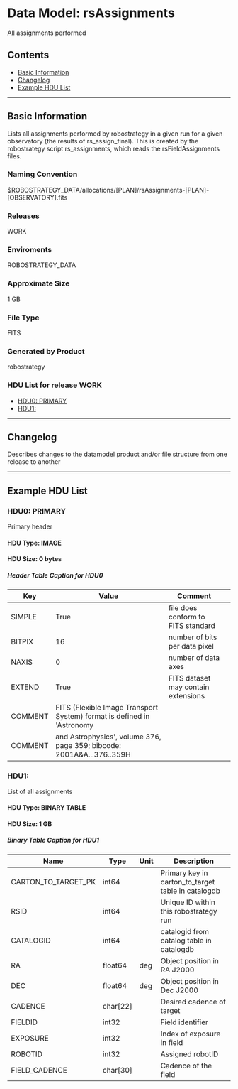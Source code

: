 # Data Model: rsAssignments


All assignments performed


## Contents
- [Basic Information](#basic-information)
- [Changelog](#changelog)
- [Example HDU List](#example-hdu-list)


---

## Basic Information
Lists all assignments performed by robostrategy in a given run for a given observatory (the results of rs_assign_final). This is created by the robostrategy script rs_assignments, which reads the rsFieldAssignments files.

### Naming Convention
$ROBOSTRATEGY_DATA/allocations/[PLAN]/rsAssignments-[PLAN]-[OBSERVATORY].fits

### Releases
WORK

### Enviroments
ROBOSTRATEGY_DATA

### Approximate Size
1 GB

### File Type
FITS

### Generated by Product
robostrategy

### HDU List for release WORK
  - [HDU0: PRIMARY](#hdu0-primary)
  - [HDU1: ](#hdu1-)


---

## Changelog
Describes changes to the datamodel product and/or file structure from one release to another

---
## Example HDU List


### HDU0: PRIMARY
Primary header

#### HDU Type: IMAGE
#### HDU Size:  0 bytes

##### Header Table Caption for HDU0
Key | Value | Comment | |
| --- | --- | --- | --- |
| SIMPLE | True | file does conform to FITS standard |
| BITPIX | 16 | number of bits per data pixel |
| NAXIS | 0 | number of data axes |
| EXTEND | True | FITS dataset may contain extensions |
| COMMENT |   FITS (Flexible Image Transport System) format is defined in 'Astronomy |  |
| COMMENT |   and Astrophysics', volume 376, page 359; bibcode: 2001A&A...376..359H |  |



### HDU1: 
List of all assignments

#### HDU Type: BINARY TABLE
#### HDU Size:  1 GB

##### Binary Table Caption for HDU1
Name | Type | Unit | Description |
| --- | --- | --- | --- |
 | CARTON_TO_TARGET_PK | int64 |  | Primary key in carton_to_target table in catalogdb |
 | RSID | int64 |  | Unique ID within this robostrategy run |
 | CATALOGID | int64 |  | catalogid from catalog table in catalogdb |
 | RA | float64 | deg | Object position in RA J2000 |
 | DEC | float64 | deg | Object position in Dec J2000 |
 | CADENCE | char[22] |  | Desired cadence of target |
 | FIELDID | int32 |  | Field identifier |
 | EXPOSURE | int32 |  | Index of exposure in field |
 | ROBOTID | int32 |  | Assigned robotID |
 | FIELD_CADENCE | char[30] |  | Cadence of the field |


